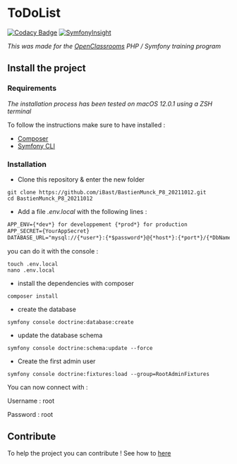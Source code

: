 # ToDoList

[![Codacy Badge](https://app.codacy.com/project/badge/Grade/4fd3154b190944b4987dddbdd7a5ded5)](https://www.codacy.com/gh/iBast/BastienMunck_P8_20211012/dashboard?utm_source=github.com&amp;utm_medium=referral&amp;utm_content=iBast/BastienMunck_P8_20211012&amp;utm_campaign=Badge_Grade) 
[![SymfonyInsight](https://insight.symfony.com/projects/91cfacfd-43fe-41b5-86d5-ed29444118c0/mini.svg)](https://insight.symfony.com/projects/91cfacfd-43fe-41b5-86d5-ed29444118c0)

*This was made for the [OpenClassrooms](https://openclassrooms.com/fr/) PHP / Symfony training program*

## Install the project

### Requirements
*The installation process has been tested on macOS 12.0.1 using a ZSH terminal*

To follow the instructions make sure to have installed : 

- [Composer](https://getcomposer.org)
- [Symfony CLI](https://symfony.com/doc/current/cloud/getting-started#installing-the-cli-tool)

### Installation
- Clone this repository & enter the new folder
```console 
git clone https://github.com/iBast/BastienMunck_P8_20211012.git
cd BastienMunck_P8_20211012
```

- Add a file *.env.local* with the following lines :
```xml
APP_ENV={*dev*} for developpement {*prod*} for production
APP_SECRET={YourAppSecret}
DATABASE_URL="mysql://{*user*}:{*$password*}@{*host*}:{*port*}/{*DbName*}?serverVersion={*server version*}"
```

you can do it with the console :
```console
touch .env.local
nano .env.local
```

- install the dependencies with composer 
```console
composer install
```

- create the database
```console
symfony console doctrine:database:create
```

- update the database schema
```console
symfony console doctrine:schema:update --force
```

- Create the first admin user
```console
symfony console doctrine:fixtures:load --group=RootAdminFixtures
```

You can now connect with :

Username : root

Password : root

## Contribute
To help the project you can contribute ! See how to [here](https://github.com/iBast/BastienMunck_P8_20211012/blob/main/CONTRIBUTING.md)